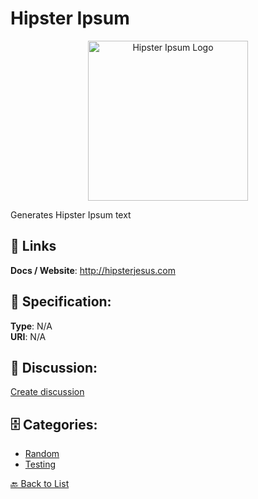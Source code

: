 # Hipster Ipsum
<p align="center">
    <img width="256" src="https://raw.githubusercontent.com/apis-list/apis-list/main/apis/hipster-ipsum/logo_256x256.png" alt="Hipster Ipsum Logo"/>
</p>

Generates Hipster Ipsum text

##  🔗 Links
**Docs / Website**: http://hipsterjesus.com

## 🧬 Specification:
**Type**: N/A  
**URI**: N/A

## 💬 Discussion:
[Create discussion](https://github.com/apis-list/apis-list/discussions/new)

## 🗄️ Categories:
- [Random](https://github.com/apis-list/apis-list#random)
- [Testing](https://github.com/apis-list/apis-list#testing)




[🔙 Back to List](https://github.com/apis-list/apis-list)
